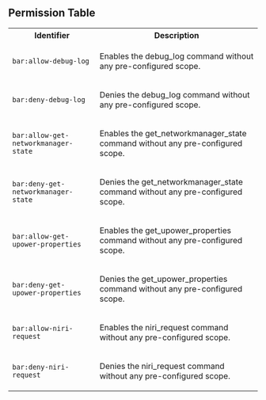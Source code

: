 
## Permission Table

<table>
<tr>
<th>Identifier</th>
<th>Description</th>
</tr>


<tr>
<td>

`bar:allow-debug-log`

</td>
<td>

Enables the debug_log command without any pre-configured scope.

</td>
</tr>

<tr>
<td>

`bar:deny-debug-log`

</td>
<td>

Denies the debug_log command without any pre-configured scope.

</td>
</tr>

<tr>
<td>

`bar:allow-get-networkmanager-state`

</td>
<td>

Enables the get_networkmanager_state command without any pre-configured scope.

</td>
</tr>

<tr>
<td>

`bar:deny-get-networkmanager-state`

</td>
<td>

Denies the get_networkmanager_state command without any pre-configured scope.

</td>
</tr>

<tr>
<td>

`bar:allow-get-upower-properties`

</td>
<td>

Enables the get_upower_properties command without any pre-configured scope.

</td>
</tr>

<tr>
<td>

`bar:deny-get-upower-properties`

</td>
<td>

Denies the get_upower_properties command without any pre-configured scope.

</td>
</tr>

<tr>
<td>

`bar:allow-niri-request`

</td>
<td>

Enables the niri_request command without any pre-configured scope.

</td>
</tr>

<tr>
<td>

`bar:deny-niri-request`

</td>
<td>

Denies the niri_request command without any pre-configured scope.

</td>
</tr>
</table>
